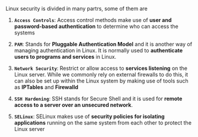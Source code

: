Linux security is divided in many partrs, some of them are

1. **`Access Controls`**: Access control methods make use of **user and password-based authentication** to determine who can access the systems

2. **`PAM`**: Stands for **Pluggable Authentication Model** and it is another way of managing authentication in Linux. It is normally used to **authenticate users to programs and services** in Linux.

3. **`Network Security`**: Restrict or allow access to **services listening** on the Linux server. While we commonly rely on external firewalls to do this,
it can also be set up within the Linux system by making use of tools such as **IPTables** and **Firewalld**
4. **`SSH Hardening`**: SSH stands for Secure Shell
and it is used for **remote access to a server over an unsecured network**. 
5. **`SELinux`**: SELinux makes use of **security policies for isolating applications** running on the same system from each other
to protect the Linux server
